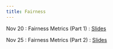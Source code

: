 ```yaml
---
title: Fairness
---
```


Nov 20
: Fairness Metrics (Part 1)
  : [Slides](https://drive.google.com/file/d/1lPC4-dkA6OUcrSAYK2CECHmh9eYAyK4g/view?usp=sharing)
  
Nov 25
: Fairness Metrics (Part 2)
  : [Slides](https://drive.google.com/file/d/1OHs5DwdmPXNpqokA0-1elvyyNbAcBQjd/view?usp=sharing)
